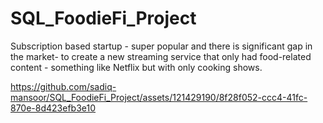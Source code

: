 # SQL_FoodieFi_Project
Subscription based startup - super popular and there is significant gap in the market- to create a new streaming service that only had food-related content - something like Netflix but with only cooking shows.


https://github.com/sadiq-mansoor/SQL_FoodieFi_Project/assets/121429190/8f28f052-ccc4-41fc-870e-8d423efb3e10

